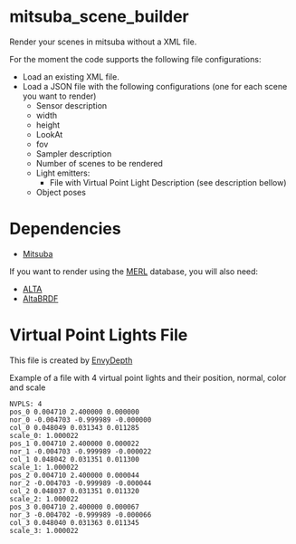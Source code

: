 # mitsuba_scene_builder

Render your scenes in mitsuba without a XML file.

For the moment the code supports the following file configurations:
 * Load an existing XML file.
 * Load a JSON file with the following configurations (one for each scene you want to render)
 	 * Sensor description
     * width
     * height
     * LookAt
     * fov
   * Sampler description
   * Number of scenes to be rendered
   * Light emitters:
     * File with Virtual Point Light Description (see description bellow)
   * Object poses
   
Dependencies
============

 * [Mitsuba](http://http://mitsuba-renderer.org/) 
 
If you want to render using the [MERL](http://people.csail.mit.edu/wojciech/BRDFDatabase/) database, you will also need:
 * [ALTA](http://alta.gforge.inria.fr/)
 * [AltaBRDF](https://github.com/belcour/AltaBRDF)
  
Virtual Point Lights File
=========================

This file is created by [EnvyDepth](http://vcg.isti.cnr.it/Publications/2013/BCDCPS13/)

Example of a file with 4 virtual point lights and their position, normal, color and scale
    
    NVPLS: 4
    pos_0 0.004710 2.400000 0.000000
    nor_0 -0.004703 -0.999989 -0.000000
    col_0 0.048049 0.031343 0.011285
    scale_0: 1.000022
    pos_1 0.004710 2.400000 0.000022
    nor_1 -0.004703 -0.999989 -0.000022
    col_1 0.048042 0.031351 0.011300
    scale_1: 1.000022
    pos_2 0.004710 2.400000 0.000044
    nor_2 -0.004703 -0.999989 -0.000044
    col_2 0.048037 0.031351 0.011320
    scale_2: 1.000022
    pos_3 0.004710 2.400000 0.000067
    nor_3 -0.004702 -0.999989 -0.000066
    col_3 0.048040 0.031363 0.011345
    scale_3: 1.000022



